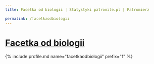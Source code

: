 ```yaml
---
title: Facetka od biologii | Statystyki patronite.pl | Patromierz

permalink: /facetkaodbiologii
---
```


# [Facetka od biologii](https://patronite.pl/facetkaodbiologii)

{% include profile.md name="facetkaodbiologii" prefix="f" %}
